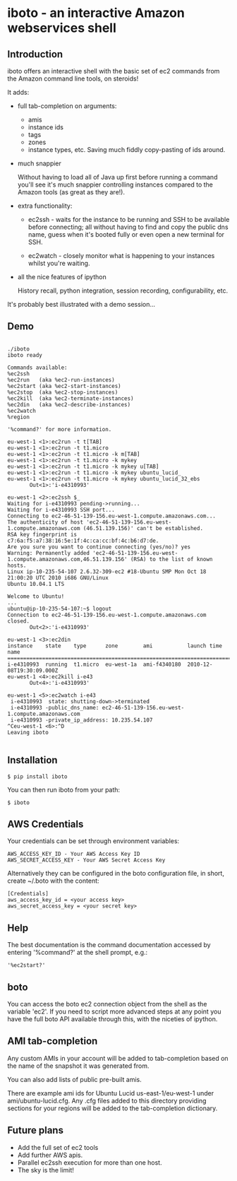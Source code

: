 iboto - an interactive Amazon webservices shell
===============================================

Introduction
------------
iboto offers an interactive shell with the basic set of ec2 commands from the Amazon
command line tools, on steroids!

It adds:

- full tab-completion on arguments:
  + amis
  + instance ids
  + tags
  + zones
  + instance types, etc.
  Saving much fiddly copy-pasting of ids around.
 
- much snappier

  Without having to load all of Java up first before running a command you'll see it's
  much snappier controlling instances compared to the Amazon tools (as great as they are!).
  
- extra functionality:

  + ec2ssh - waits for the instance to be running and SSH to be
    available before connecting; all without having to find and copy
    the public dns name, guess when it's booted fully or even open a
    new terminal for SSH.

  + ec2watch - closely monitor what is happening to your instances whilst you're waiting.
  
- all the nice features of ipython

  History recall, python integration, session recording, configurability, etc.

It's probably best illustrated with a demo session...

Demo
----
<pre><code>
./iboto
iboto ready

Commands available:
%ec2ssh
%ec2run   (aka %ec2-run-instances)
%ec2start (aka %ec2-start-instances)
%ec2stop  (aka %ec2-stop-instances)
%ec2kill  (aka %ec2-terminate-instances)
%ec2din   (aka %ec2-describe-instances)
%ec2watch
%region

'%command?' for more information.

eu-west-1 <1>:ec2run -t t[TAB]
eu-west-1 <1>:ec2run -t t1.micro
eu-west-1 <1>:ec2run -t t1.micro -k m[TAB]
eu-west-1 <1>:ec2run -t t1.micro -k mykey
eu-west-1 <1>:ec2run -t t1.micro -k mykey u[TAB]
eu-west-1 <1>:ec2run -t t1.micro -k mykey ubuntu_lucid_
eu-west-1 <1>:ec2run -t t1.micro -k mykey ubuntu_lucid_32_ebs
       Out<1>:'i-e4310993'

eu-west-1 <2>:ec2ssh $_
Waiting for i-e4310993 pending->running...
Waiting for i-e4310993 SSH port...
Connecting to ec2-46-51-139-156.eu-west-1.compute.amazonaws.com...
The authenticity of host 'ec2-46-51-139-156.eu-west-1.compute.amazonaws.com (46.51.139.156)' can't be established.
RSA key fingerprint is c7:6a:f5:a7:38:16:5e:1f:4c:ca:cc:bf:4c:b6:d7:de.
Are you sure you want to continue connecting (yes/no)? yes
Warning: Permanently added 'ec2-46-51-139-156.eu-west-1.compute.amazonaws.com,46.51.139.156' (RSA) to the list of known hosts.
Linux ip-10-235-54-107 2.6.32-309-ec2 #18-Ubuntu SMP Mon Oct 18 21:00:20 UTC 2010 i686 GNU/Linux
Ubuntu 10.04.1 LTS

Welcome to Ubuntu!
...
ubuntu@ip-10-235-54-107:~$ logout
Connection to ec2-46-51-139-156.eu-west-1.compute.amazonaws.com closed.
       Out<2>:'i-e4310993'

eu-west-1 <3>:ec2din 
instance    state    type      zone        ami           launch time               name
===============================================================================================
i-e4310993  running  t1.micro  eu-west-1a  ami-f4340180  2010-12-08T19:30:09.000Z  
eu-west-1 <4>:ec2kill i-e43
       Out<4>:'i-e4310993'

eu-west-1 <5>:ec2watch i-e43
 i-e4310993  state: shutting-down->terminated
 i-e4310993 -public_dns_name: ec2-46-51-139-156.eu-west-1.compute.amazonaws.com
 i-e4310993 -private_ip_address: 10.235.54.107
^Ceu-west-1 <6>:^D
Leaving iboto

</code></pre>

Installation
------------
    $ pip install iboto

You can then run iboto from your path:

    $ iboto
 
AWS Credentials
---------------

Your credentials can be set through environment variables:

    AWS_ACCESS_KEY_ID - Your AWS Access Key ID
    AWS_SECRET_ACCESS_KEY - Your AWS Secret Access Key

Alternatively they can be configured in the boto configuration file,
in short, create  ~/.boto with the content:

    [Credentials]
    aws_access_key_id = <your access key>
    aws_secret_access_key = <your secret key>

Help
----
The best documentation is the command documentation accessed by entering '%command?' at the
shell prompt, e.g.:

    '%ec2start?'

boto
----
You can access the boto ec2 connection object from the shell as the variable 'ec2'.
If you need to script more advanced steps at any point you have the full boto API
available through this, with the niceties of ipython.

AMI tab-completion
-------------------
Any custom AMIs in your account will be added to tab-completion based on the name of
the snapshot it was generated from.

You can also add lists of public pre-built amis.

There are example ami ids for Ubuntu Lucid us-east-1/eu-west-1 under ami/ubuntu-lucid.cfg.
Any .cfg files added to this directory providing sections for your regions will be added to
the tab-completion dictionary.

Future plans
------------
- Add the full set of ec2 tools
- Add further AWS apis.
- Parallel ec2ssh execution for more than one host.
- The sky is the limit!
